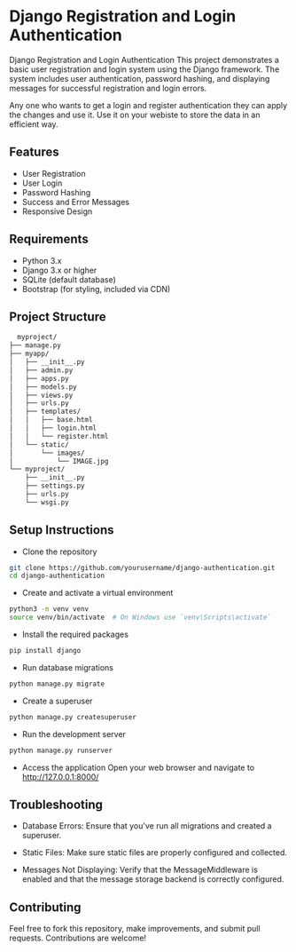 
# Django Registration and Login Authentication


Django Registration and Login Authentication
This project demonstrates a basic user registration and login system using the Django framework. The system includes user authentication, password hashing, and displaying messages for successful registration and login errors. 

Any one who wants to get a login and register authentication they can apply the changes and use it. Use it on your webiste to store the data in an efficient way.


## Features

- User Registration
- User Login
- Password Hashing
- Success and Error Messages
- Responsive Design




## Requirements

- Python 3.x
- Django 3.x or higher
- SQLite (default database)
- Bootstrap (for styling, included via CDN)
## Project Structure

```bash
  myproject/
├── manage.py
├── myapp/
│   ├── __init__.py
│   ├── admin.py
│   ├── apps.py
│   ├── models.py
│   ├── views.py
│   ├── urls.py
│   ├── templates/
│   │   ├── base.html
│   │   ├── login.html
│   │   └── register.html
│   └── static/
│       └── images/
│           └── IMAGE.jpg
└── myproject/
    ├── __init__.py
    ├── settings.py
    ├── urls.py
    └── wsgi.py
```




## Setup Instructions

- Clone the repository
```bash
git clone https://github.com/yourusername/django-authentication.git
cd django-authentication
```

- Create and activate a virtual environment
```bash
python3 -m venv venv
source venv/bin/activate  # On Windows use `venv\Scripts\activate`
```

- Install the required packages
```bash
pip install django
```

- Run database migrations
```bash
python manage.py migrate
```

- Create a superuser
```bash
python manage.py createsuperuser
```

- Run the development server
```bash
python manage.py runserver
```

- Access the application
Open your web browser and navigate to http://127.0.0.1:8000/


## Troubleshooting

- Database Errors: Ensure that you've run all migrations and created a superuser.

- Static Files: Make sure static files are properly configured and collected.

- Messages Not Displaying: Verify that the MessageMiddleware is enabled and that the message storage backend is correctly configured.
## Contributing

Feel free to fork this repository, make improvements, and submit pull requests. Contributions are welcome!

